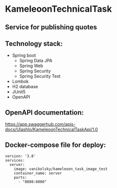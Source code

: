 # KameleoonTechnicalTask

## Service for publishing quotes

## Technology stack:

* Spring boot
  * Spring Data JPA
  * Spring Web
  * Spring Security
  * Spring Security Test
* Lombok
* H2 database
* JUnit5
* OpenAPI

## OpenAPI documentation:

https://app.swaggerhub.com/apis-docs/Ulashlo/KameleoonTechnicalTaskApi/1.0

## Docker-compose file for deploy:

```
version: '3.8'
services:
  server:
    image: vanikolsky/kameleoon_task_image_test
    container_name: server
    ports:
      - "8080:8080"
```
